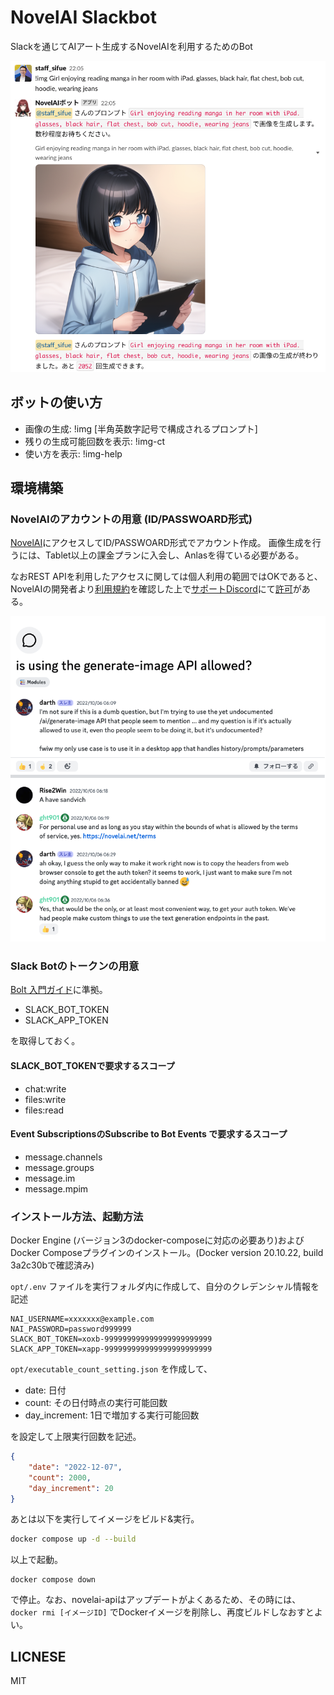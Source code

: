 # NovelAI Slackbot
Slackを通じてAIアート生成するNovelAIを利用するためのBot

<kbd><img src="image/usage.png"></kbd><br>

## ボットの使い方
- 画像の生成: !img \[半角英数字記号で構成されるプロンプト\]
- 残りの生成可能回数を表示: !img-ct
- 使い方を表示: !img-help

## 環境構築
### NovelAIのアカウントの用意 (ID/PASSWOARD形式)
[NovelAI](https://novelai.net/)にアクセスしてID/PASSWOARD形式でアカウント作成。
画像生成を行うには、Tablet以上の課金プランに入会し、Anlasを得ている必要がある。

なおREST APIを利用したアクセスに関しては個人利用の範囲ではOKであると、NovelAIの開発者より[利用規約](https://novelai.net/terms)を確認した上で[サポートDiscord](https://discord.com/invite/novelai)にて[許可](https://discord.com/channels/836774308772446268/1020000423228215306/threads/1027326619595067465)がある。

<kbd><img src="image/restapi.png"></kbd><br>

### Slack Botのトークンの用意
[Bolt 入門ガイド](https://slack.dev/bolt-python/ja-jp/tutorial/getting-started)に準拠。

- SLACK_BOT_TOKEN
- SLACK_APP_TOKEN

を取得しておく。

#### SLACK_BOT_TOKENで要求するスコープ
- chat:write
- files:write
- files:read

#### Event SubscriptionsのSubscribe to Bot Events で要求するスコープ
- message.channels
- message.groups
- message.im
- message.mpim 

### インストール方法、起動方法
Docker Engine (バージョン3のdocker-composeに対応の必要あり)およびDocker Composeプラグインのインストール。(Docker version 20.10.22, build 3a2c30bで確認済み)

`opt/.env` ファイルを実行フォルダ内に作成して、自分のクレデンシャル情報を記述

```
NAI_USERNAME=xxxxxxx@example.com
NAI_PASSWORD=password999999
SLACK_BOT_TOKEN=xoxb-999999999999999999999999
SLACK_APP_TOKEN=xapp-999999999999999999999999
```

`opt/executable_count_setting.json` を作成して、

- date: 日付
- count: その日付時点の実行可能回数
- day_increment: 1日で増加する実行可能回数

を設定して上限実行回数を記述。

```json
{
    "date": "2022-12-07",
    "count": 2000,
    "day_increment": 20
}
```

あとは以下を実行してイメージをビルド&実行。

```sh
docker compose up -d --build
```

以上で起動。

```
docker compose down
```

で停止。なお、novelai-apiはアップデートがよくあるため、その時には、`docker rmi [イメージID]` でDockerイメージを削除し、再度ビルドしなおすとよい。

## LICNESE
MIT
